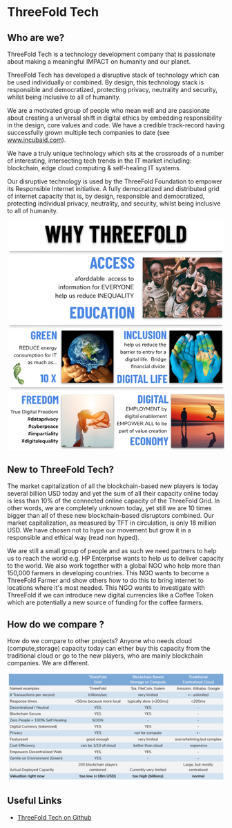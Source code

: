 # ThreeFold Tech

## Who are we?

ThreeFold Tech is a technology development company that is passionate about making a meaningful IMPACT on humanity and our planet.

ThreeFold Tech has developed a disruptive stack of technology which can be used individually or combined. By design, this technology stack is responsible and democratized, protecting privacy, neutrality and security, whilst being inclusive to all of humanity. 

We are a motivated group of people who mean well and are passionate about creating a universal shift in digital ethics by embedding responsibility in the design, core values and code. We have a credible track-record having successfully grown multiple tech companies to date (see www.incubaid.com). 

We have a truly unique technology which sits at the crossroads of a number of interesting, intersecting tech trends in the IT market including: blockchain, edge cloud computing & self-healing IT systems. 

Our disruptive technology is used by the ThreeFold Foundation to empower its Responsible Internet initiative. A fully democratized and distributed grid of internet capacity that is, by design, responsible and democratized, protecting individual privacy, neutrality, and security, whilst being inclusive to all of humanity. 

![](images/why_threefold.png)

## New to ThreeFold Tech?

The market capitalization of all the blockchain-based new players is today several billion USD today and yet the sum of all their capacity online today is less than 10% of the connected online capacity of the ThreeFold Grid. In other words, we are completely unknown today, yet still we are 10 times bigger than all of these new blockchain-based disruptors combined. Our market capitalization, as measured by TFT in circulation, is only 18 million USD. We have chosen not to hype our movement but grow it in a responsible and ethical way (read non hyped).

We are still a small group of people and as such we need partners to help us to reach the world e.g. HP Enterprise wants to help us to deliver capacity to the world. We also work together with a global NGO who help more than 150,000 farmers in developing countries.  This NGO wants to become a ThreeFold Farmer and show others how to do this to bring internet to locations where it's most needed. This NGO wants to investigate with ThreeFold if we can introduce new digital currencies like a Coffee Token which are potentially a new source of funding for the coffee farmers.

## How do we compare ?

How do we compare to other projects? Anyone who needs cloud (compute,storage) capacity today can either buy this capacity from the traditional cloud or go to the new players, who are mainly blockchain companies. We are different.

![](images/compare_to_others.png)

## Useful Links

- [ThreeFold Tech on Github](https://github.com/threefoldtech/home)

